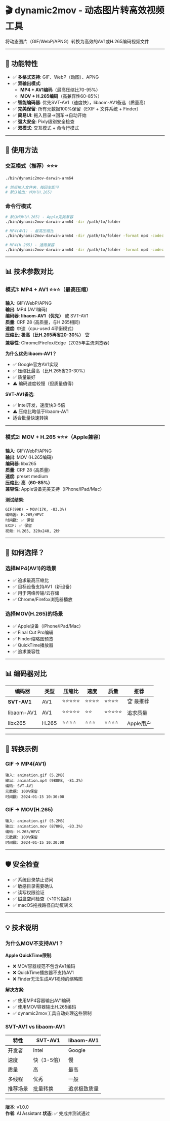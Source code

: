 # 🎬 dynamic2mov - 动态图片转高效视频工具

将动态图片（GIF/WebP/APNG）转换为高效的AV1或H.265编码视频文件

---

## 🎯 功能特性

- ✅ **多格式支持**: GIF、WebP（动图）、APNG
- ✅ **双输出模式**: 
  - **MP4 + AV1编码**（最高压缩比70-95%）
  - **MOV + H.265编码**（高兼容性60-85%）
- ✅ **智能编码器**: 优先SVT-AV1（速度快），libaom-AV1备选（质量高）
- ✅ **完美保留**: 所有元数据100%保留（EXIF + 文件系统 + Finder）
- ✅ **简易UI**: 拖入目录→回车→自动开始
- ✅ **强大安全**: Pixly级别安全检查
- ✅ **双模式**: 交互模式 + 命令行模式

---

## 🚀 使用方法

### 交互模式（推荐）⭐⭐⭐

```bash
./bin/dynamic2mov-darwin-arm64

# 然后拖入文件夹，按回车即可
# 默认输出: MOV(H.265)
```

### 命令行模式

```bash
# 默认MOV(H.265) - Apple完美兼容
./bin/dynamic2mov-darwin-arm64 -dir /path/to/folder

# MP4(AV1) - 最高压缩比
./bin/dynamic2mov-darwin-arm64 -dir /path/to/folder -format mp4 -codec av1

# MP4(H.265) - 通用兼容
./bin/dynamic2mov-darwin-arm64 -dir /path/to/folder -format mp4 -codec h265
```

---

## 📊 技术参数对比

### 模式1: MP4 + AV1 ⭐⭐⭐（最高压缩）

**输入**: GIF/WebP/APNG  
**输出**: MP4 (AV1编码)  
**编码器**: **libaom-AV1（优先）** 或 SVT-AV1  
**质量**: CRF 28 (高质量，与H.265相同)  
**速度**: 中速（cpu-used 4平衡模式）  
**压缩比**: **极高（比H.265再省20-30%）** 🏆  
**兼容性**: Chrome/Firefox/Edge（2025年主流浏览器）

**为什么优先libaom-AV1？**
- ✅ Google官方AV1实现
- ✅ 压缩比最高（比H.265省20-30%）
- ✅ 质量最好
- ⚠️ 编码速度较慢（但质量值得）

**SVT-AV1备选**:
- ✅ Intel开发，速度快3-5倍
- ⚠️ 压缩比略低于libaom-AV1
- 适合批量快速转换

---

### 模式2: MOV + H.265 ⭐⭐⭐（Apple兼容）

**输入**: GIF/WebP/APNG  
**输出**: MOV (H.265编码)  
**编码器**: libx265  
**质量**: CRF 28 (高质量)  
**速度**: preset medium  
**压缩比**: **高（60-85%）**  
**兼容性**: Apple设备完美支持（iPhone/iPad/Mac）

**测试结果**:
```
GIF(99K) → MOV(17K, -83.3%)
编码器: H.265/HEVC
时间戳: ✅ 保留
EXIF: ✅ 保留
视频: H.265, 320x240, 2秒
```

---

## 🎯 如何选择？

### 选择MP4(AV1)的场景

- ✅ 追求最高压缩比
- ✅ 目标设备支持AV1（新设备）
- ✅ 用于网络传输/云存储
- ✅ Chrome/Firefox浏览器播放

### 选择MOV(H.265)的场景

- ✅ Apple设备（iPhone/iPad/Mac）
- ✅ Final Cut Pro编辑
- ✅ Finder缩略图预览
- ✅ QuickTime播放器
- ✅ 追求兼容性

---

## 📊 编码器对比

| 编码器 | 类型 | 压缩比 | 速度 | 质量 | 推荐 |
|--------|------|--------|------|------|------|
| **SVT-AV1** | AV1 | ⭐⭐⭐⭐⭐ | ⭐⭐⭐⭐ | ⭐⭐⭐⭐ | 🏆 最推荐 |
| libaom-AV1 | AV1 | ⭐⭐⭐⭐⭐ | ⭐⭐ | ⭐⭐⭐⭐⭐ | 追求质量 |
| libx265 | H.265 | ⭐⭐⭐⭐ | ⭐⭐⭐ | ⭐⭐⭐⭐ | Apple用户 |

---

## 🎯 转换示例

### GIF → MP4(AV1)

```
输入: animation.gif (5.2MB)
输出: animation.mp4 (980KB, -81.2%)
编码: SVT-AV1
元数据: 100%保留
时间戳: 2024-01-15 10:30:00
```

### GIF → MOV(H.265)

```
输入: animation.gif (5.2MB)
输出: animation.mov (870KB, -83.3%)
编码: H.265/HEVC
元数据: 100%保留
时间戳: 2024-01-15 10:30:00
```

---

## 🛡️ 安全检查

- ✅ 系统目录禁止访问
- ✅ 敏感目录需要确认
- ✅ 读写权限验证
- ✅ 磁盘空间检查（<10%拒绝）
- ✅ macOS拖拽路径自动反转义

---

## 💡 技术说明

### 为什么MOV不支持AV1？

**Apple QuickTime限制**:
- ❌ MOV容器规范不包含AV1编码
- ❌ QuickTime播放器不支持AV1
- ❌ Finder无法生成AV1视频的缩略图

**解决方案**:
- ✅ 使用MP4容器输出AV1编码
- ✅ 使用MOV容器输出H.265编码
- ✅ dynamic2mov工具自动处理这些限制

### SVT-AV1 vs libaom-AV1

| 特性 | SVT-AV1 | libaom-AV1 |
|------|---------|------------|
| 开发者 | Intel | Google |
| 速度 | 快（3-5倍）| 慢 |
| 质量 | 高 | 最高 |
| 多线程 | 优秀 | 一般 |
| 推荐场景 | 批量转换 | 追求极致质量 |

---

**版本**: v1.0.0  
**作者**: AI Assistant
**状态**: ✅ 完成并测试通过
